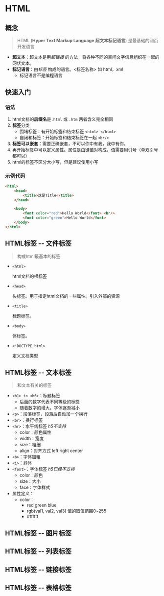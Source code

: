 # HTML

## 概念

> HTML (**Hyper Text Markup Language** **超文本标记语言**)  是最基础的网页开发语言

+ **超文本**：超文本是用*超链接* 的方法，将各种不同的空间文字信息组织在一起的网状文本。
+ **标记语言**：由*标签* 构成的语言。<标签名称> 如 html，xml
  + 标记语言不是编程语言

## 快速入门

### 语法

1. html文档的**后缀名**是`.html` 或 `.htm` 两者含义完全相同
2. **标签**分类
   + 围堵标签：有开始标签和结束标签 `<html> </html>`
   + 自闭和标签：开始标签和结束标签在一起 `<br/>`
3. **标签可以嵌套**：需要正确嵌套，不可以你中有我，我中有你。
4. 再开始标签中可以定义属性。属性是由键值对构成，值需要用引号（单双引号都可以）
5. html的标签不区分大小写，但是建议使用小写

### 示例代码

```html
<html>
    <head>
        <title>这是Title</title>
    </head>

    <body>
        <font color="red">Hello World</font> <br/>
        <font color="green">Hello World</font>
    </body>
</html>
```

## HTML标签 -- 文件标签

> 构成html最基本的标签

+ `<html>` 

  html文档的根标签

+ `<head>`

  头标签。用于指定html文档的一些属性。引入外部的资源

+ `<title>`

  标题标签。

+ `<body>`

  体标签。

+ `<!DOCTYPE html>`

  定义文档类型

## HTML标签 -- 文本标签

> 和文本有关的标签

+ `<h1> to <h6>`：标题标签
  + 后面的数字代表不同等级的标签
  + 随着数字的增大，字体逐渐减小
+ `<p>`：段落标签，段落后自动加一个换行
+ `<br>`：换行标签
+ `<hr>`：水平线标签   *h5不支持*
  + color：颜色属性
  + width：宽度
  + size：粗细
  + align：对齐方式 left right center
+ `<b>`：字体加粗
+ `<i>`：斜体
+ `<font>`：字体标签  *h5已经不支持*
  + color：颜色
  + size：大小
  + face：字体样式
+ 属性定义：
  + color：
    + red  green  blue
    + rgb(val1, val2, val3) 值的取值范围0~255
    + #ffffff

## HTML标签 -- 图片标签

## HTML标签 -- 列表标签

## HTML标签 -- 链接标签

## HTML标签 -- 表格标签
